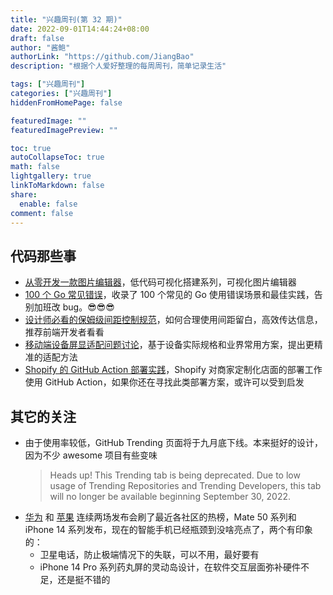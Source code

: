 ```yaml
---
title: "兴趣周刊(第 32 期)"
date: 2022-09-01T14:44:24+08:00
draft: false
author: "酱鲍"
authorLink: "https://github.com/JiangBao"
description: "根据个人爱好整理的每周周刊，简单记录生活"

tags: ["兴趣周刊"]
categories: ["兴趣周刊"]
hiddenFromHomePage: false

featuredImage: ""
featuredImagePreview: ""

toc: true
autoCollapseToc: true
math: false
lightgallery: true
linkToMarkdown: false
share:
  enable: false
comment: false
---
```


<!--more-->

## 代码那些事
* [从零开发一款图片编辑器](https://mp.weixin.qq.com/s/SEIgiDJZOCX11JqxFdiKUw)，低代码可视化搭建系列，可视化图片编辑器
* [100 个 Go 常见错误](https://github.com/teivah/100-go-mistakes)，收录了 100 个常见的 Go 使用错误场景和最佳实践，告别加班改 bug。😎😎😎
* [设计师必看的保姆级间距控制规范](https://mp.weixin.qq.com/s/SUx08i_e2JXdXnIvVGzmgw)，如何合理使用间距留白，高效传达信息，推荐前端开发者看看
* [移动端设备屏显适配问题讨论](https://mp.weixin.qq.com/s/wOPMLIgKCZ7_vaA4oTwwXQ)，基于设备实际规格和业界常用方案，提出更精准的适配方法
* [Shopify 的 GitHub Action 部署实践](https://github.com/readme/guides/shopify-github-actions)，Shopify 对商家定制化店面的部署工作使用 GitHub Action，如果你还在寻找此类部署方案，或许可以受到启发

## 其它的关注
* 由于使用率较低，GitHub Trending 页面将于九月底下线。本来挺好的设计，因为不少 awesome 项目有些变味
  > Heads up! This Trending tab is being deprecated. Due to low usage of Trending Repositories and Trending Developers, this tab will no longer be available beginning September 30, 2022.
* [华为](https://consumer.huawei.com/cn/) 和 [苹果](https://www.apple.com.cn/) 连续两场发布会刷了最近各社区的热榜，Mate 50 系列和 iPhone 14 系列发布，现在的智能手机已经瓶颈到没啥亮点了，两个有印象的：
  * 卫星电话，防止极端情况下的失联，可以不用，最好要有
  * iPhone 14 Pro 系列药丸屏的灵动岛设计，在软件交互层面弥补硬件不足，还是挺不错的